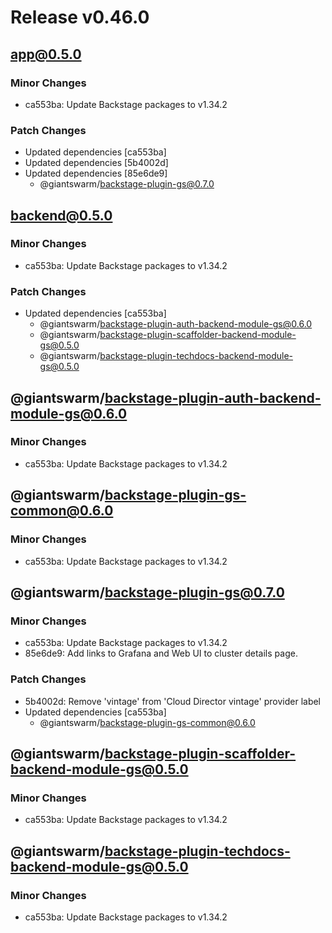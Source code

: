 # Release v0.46.0

## app@0.5.0

### Minor Changes

- ca553ba: Update Backstage packages to v1.34.2

### Patch Changes

- Updated dependencies [ca553ba]
- Updated dependencies [5b4002d]
- Updated dependencies [85e6de9]
  - @giantswarm/backstage-plugin-gs@0.7.0

## backend@0.5.0

### Minor Changes

- ca553ba: Update Backstage packages to v1.34.2

### Patch Changes

- Updated dependencies [ca553ba]
  - @giantswarm/backstage-plugin-auth-backend-module-gs@0.6.0
  - @giantswarm/backstage-plugin-scaffolder-backend-module-gs@0.5.0
  - @giantswarm/backstage-plugin-techdocs-backend-module-gs@0.5.0

## @giantswarm/backstage-plugin-auth-backend-module-gs@0.6.0

### Minor Changes

- ca553ba: Update Backstage packages to v1.34.2

## @giantswarm/backstage-plugin-gs-common@0.6.0

### Minor Changes

- ca553ba: Update Backstage packages to v1.34.2

## @giantswarm/backstage-plugin-gs@0.7.0

### Minor Changes

- ca553ba: Update Backstage packages to v1.34.2
- 85e6de9: Add links to Grafana and Web UI to cluster details page.

### Patch Changes

- 5b4002d: Remove 'vintage' from 'Cloud Director vintage' provider label
- Updated dependencies [ca553ba]
  - @giantswarm/backstage-plugin-gs-common@0.6.0

## @giantswarm/backstage-plugin-scaffolder-backend-module-gs@0.5.0

### Minor Changes

- ca553ba: Update Backstage packages to v1.34.2

## @giantswarm/backstage-plugin-techdocs-backend-module-gs@0.5.0

### Minor Changes

- ca553ba: Update Backstage packages to v1.34.2
